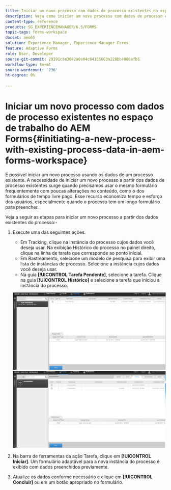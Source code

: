 ```yaml
---
title: Iniciar um novo processo com dados de processo existentes no espaço de trabalho do AEM Forms
description: Veja como iniciar um novo processo com dados de processo existentes no espaço de trabalho do AEM Forms.
content-type: reference
products: SG_EXPERIENCEMANAGER/6.5/FORMS
topic-tags: forms-workspace
docset: aem65
solution: Experience Manager, Experience Manager Forms
feature: Adaptive Forms
role: User, Developer
source-git-commit: 29391c8e3042a8a04c64165663a228bb4886afb5
workflow-type: tm+mt
source-wordcount: '236'
ht-degree: 0%

---
```


# Iniciar um novo processo com dados de processo existentes no espaço de trabalho do AEM Forms{#initiating-a-new-process-with-existing-process-data-in-aem-forms-workspace}

É possível iniciar um novo processo usando os dados de um processo existente. A necessidade de iniciar um novo processo a partir dos dados de processo existentes surge quando precisamos usar o mesmo formulário frequentemente com poucas alterações no conteúdo, como o dos formulários de tempo livre pago. Esse recurso economiza tempo e esforço dos usuários, especialmente quando o processo tem um longo formulário para preencher.

Veja a seguir as etapas para iniciar um novo processo a partir dos dados existentes do processo:-

1. Execute uma das seguintes ações:

   * Em Tracking, clique na instância do processo cujos dados você deseja usar. Na exibição Histórico do processo no painel direito, clique na linha de tarefa que corresponde ao ponto inicial.
   * Em Rastreamento, selecione um modelo de pesquisa para exibir uma lista de instâncias de processo. Selecione a instância cujos dados você deseja usar.
   * Na guia **[!UICONTROL Tarefa Pendente]**, selecione a tarefa. Clique na guia **[!UICONTROL Histórico]** e selecione a tarefa que iniciou a instância do processo.

   ![Selecionar a tarefa](assets/start3_new.png) ![Selecionar a tarefa](assets/start1_new.png)

1. Na barra de ferramentas da ação Tarefa, clique em **[!UICONTROL Iniciar]**. Um formulário adaptável para a nova instância do processo é exibido com dados preenchidos previamente.

1. Atualize os dados conforme necessário e clique em **[!UICONTROL Concluir]** ou em um botão apropriado no formulário.
